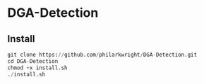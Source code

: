 # DGA-Detection

## Install

```python
git clone https://github.com/philarkwright/DGA-Detection.git  
cd DGA-Detection  
chmod +x install.sh
./install.sh
```


